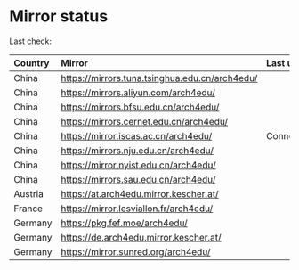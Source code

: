 <script src="./time.js"></script>
# Mirror status
Last check: <script type="text/javascript">localize(1737682940.402669);</script>

|Country|Mirror|Last update|
|:------|:-----|:----------|
|China|https://mirrors.tuna.tsinghua.edu.cn/arch4edu/|<script type="text/javascript">localize(1737657599);</script>|
|China|https://mirrors.aliyun.com/arch4edu/|<script type="text/javascript">localize(1737614455);</script>|
|China|https://mirrors.bfsu.edu.cn/arch4edu/|<script type="text/javascript">localize(1737657599);</script>|
|China|https://mirrors.cernet.edu.cn/arch4edu/|<script type="text/javascript">localize(1737657599);</script>|
|China|https://mirror.iscas.ac.cn/arch4edu/|ConnectionError|
|China|https://mirrors.nju.edu.cn/arch4edu/|<script type="text/javascript">localize(1737614455);</script>|
|China|https://mirror.nyist.edu.cn/arch4edu/|<script type="text/javascript">localize(1737614455);</script>|
|China|https://mirrors.sau.edu.cn/arch4edu/|<script type="text/javascript">localize(1731653531);</script>|
|Austria|https://at.arch4edu.mirror.kescher.at/|<script type="text/javascript">localize(1737657599);</script>|
|France|https://mirror.lesviallon.fr/arch4edu/|<script type="text/javascript">localize(1737657599);</script>|
|Germany|https://pkg.fef.moe/arch4edu/|<script type="text/javascript">localize(1737657599);</script>|
|Germany|https://de.arch4edu.mirror.kescher.at/|<script type="text/javascript">localize(1737657599);</script>|
|Germany|https://mirror.sunred.org/arch4edu/|<script type="text/javascript">localize(1737657599);</script>|

<script src="./tablefilter/tablefilter.js"></script>
<script src="./table.js"></script>